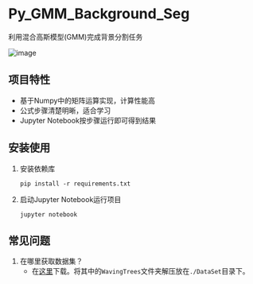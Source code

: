 # Py_GMM_Background_Seg
利用混合高斯模型(GMM)完成背景分割任务

![image](https://user-images.githubusercontent.com/58870893/204740044-49ce4364-5031-4eee-89c7-85aaf7b89a7f.png)

## 项目特性
- 基于Numpy中的矩阵运算实现，计算性能高
- 公式步骤清楚明晰，适合学习
- Jupyter Notebook按步骤运行即可得到结果
## 安装使用
1. 安装依赖库

    `pip install -r requirements.txt`
2. 启动Jupyter Notebook运行项目

    `jupyter notebook`
## 常见问题
1. 在哪里获取数据集？
    - 在[这里](https://www.microsoft.com/en-us/download/details.aspx?id=54651)下载。将其中的`WavingTrees`文件夹解压放在`./DataSet`目录下。
